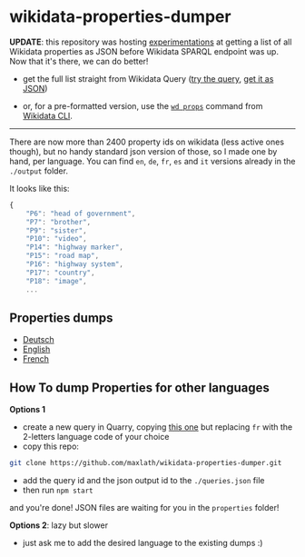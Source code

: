 wikidata-properties-dumper
==========================

**UPDATE**: this repository was hosting [experimentations](http://stackoverflow.com/a/25745689/3324977) at getting a list of all Wikidata properties as JSON before Wikidata SPARQL endpoint was up. Now that it's there, we can do better!

* get the full list straight from Wikidata Query ([try the query](https://query.wikidata.org/#SELECT%20%3Fproperty%20%3FpropertyLabel%20WHERE%20%7B%0A%20%20%20%20%3Fproperty%20a%20wikibase%3AProperty%20.%0A%20%20%20%20SERVICE%20wikibase%3Alabel%20%7B%0A%20%20%20%20%20%20bd%3AserviceParam%20wikibase%3Alanguage%20%22en%22%20.%0A%20%20%20%7D%0A%20%7D%0A%0ALIMIT%205), [get it as JSON](https://query.wikidata.org/sparql?format=json&query=SELECT%20%3Fproperty%20%3FpropertyLabel%20WHERE%20%7B%0A%20%20%20%20%3Fproperty%20a%20wikibase%3AProperty%20.%0A%20%20%20%20SERVICE%20wikibase%3Alabel%20%7B%0A%20%20%20%20%20%20bd%3AserviceParam%20wikibase%3Alanguage%20%22en%22%20.%0A%20%20%20%7D%0A%20%7D%0A%0A))

* or, for a pre-formatted version, use the [`wd props`](https://github.com/maxlath/wikidata-cli#wd-props) command from [Wikidata CLI](https://github.com/maxlath/wikidata-cli).

<hr>

There are now more than 2400 property ids on wikidata (less active ones though), but no handy standard json version of those, so I made one by hand, per language.
You can find `en`, `de`, `fr`, `es` and `it` versions already in the `./output` folder.

It looks like this:
```javascript
{
    "P6": "head of government",
    "P7": "brother",
    "P9": "sister",
    "P10": "video",
    "P14": "highway marker",
    "P15": "road map",
    "P16": "highway system",
    "P17": "country",
    "P18": "image",
    ...
```

Properties dumps
-------
* [Deutsch](https://raw.githubusercontent.com/maxlath/wikidata-properties-dumper/master/properties/de.json)
* [English](https://raw.githubusercontent.com/maxlath/wikidata-properties-dumper/master/properties/en.json)
* [French](https://raw.githubusercontent.com/maxlath/wikidata-properties-dumper/master/properties/fr.json)

How To dump Properties for other languages
-------

**Options 1**

* create a new query in Quarry, copying [this one](http://quarry.wmflabs.org/query/7150) but replacing `fr` with the 2-letters language code of your choice
* copy this repo:
```bash
git clone https://github.com/maxlath/wikidata-properties-dumper.git
```
* add the query id and the json output id to the `./queries.json` file
* then run `npm start`

and you're done! JSON files are waiting for you in the `properties` folder!

**Options 2**: lazy but slower
* just ask me to add the desired language to the existing dumps :)
